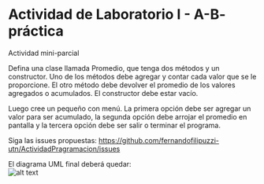 # Actividad de Laboratorio I - A-B- práctica

Actividad mini-parcial

Defina una clase llamada Promedio, que tenga dos métodos y un constructor. Uno de los métodos debe agregar y contar cada valor que se le proporcione. El otro método debe devolver el promedio de los valores agregados o acumulados. El constructor debe estar vacío.

Luego cree un pequeño con menú. La primera opción debe ser agregar un valor para ser acumulado, la segunda opción debe arrojar el promedio en pantalla y la tercera opción debe ser salir o terminar el programa.

Siga las issues propuestas: https://github.com/fernandofilipuzzi-utn/ActividadPragramacion/issues

El diagrama UML final deberá quedar:<br/>
![alt text](https://github.com/fernandofilipuzzi-utn/ActividadPragramacion/blob/main/ActividadParcial/ActividadParcial/uml/Promedio.jpg?raw=true)
